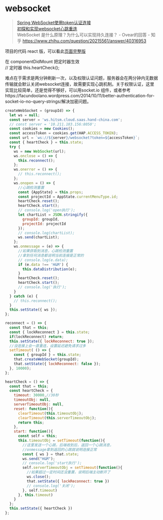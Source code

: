# websocket

> [Spring WebSocket使用token认证连接](https://blog.csdn.net/lnkToKing/article/details/78341204)  
[初探和实现websocket心跳重连](https://www.cnblogs.com/1wen/p/5808276.html)  
WebSocket 是什么原理？为什么可以实现持久连接？ - Ovear的回答 - 知乎
https://www.zhihu.com/question/20215561/answer/40316953

项目的代码 react 版，可以看此[页面完整版](https://github.com/dawven/websocket/blob/master/spKanban.js)

在 componentDidMount 把定时器生效  
// 定时器
this.heartCheck();  

难点在于需求是两分钟刷新一次，以及权限认证问题，服务器会在两分钟内无数据传输就会默认关闭websocket连接，故需要实现心跳机制。关于权限认证，这里实现比较简单，还是觉得不够好，可以用socket.io 组件，或者参考https://facundoolano.wordpress.com/2014/10/11/better-authentication-for-socket-io-no-query-strings/解决加密问题。

```javascript
createWebSocket = (groupId) => {
  let ws = null;
  const server = 'ws.hitsm.cloud.saas.hand-china.com';
  // const server = '10.211.103.156:8050';
  const cookies = new Cookies();
  const accessToken = cookies.get(HAP.ACCESS_TOKEN);
  const url = `ws://${server}/websocket?token=${accessToken}`;
  const { heartCheck } = this.state;
  try {
    ws = new WebSocket(url);
    ws.onclose = () => {
      this.reconnect();
    };
    ws.onerror = () => {
      // this.reconnect();
    };
    ws.onopen = () => {
      //心跳检测重置
      const {AppState} = this.props;
      const projectId = AppState.currentMenuType.id;
      heartCheck.reset();
      heartCheck.start();
      // console.log('open执行');
      let chartList = JSON.stringify({
        groupId: groupId,
        projectId: projectId
      });
      // console.log(chartList);
      ws.send(chartList);
    };
    ws.onmessage = (e) => {
      //如果获取到消息，心跳检测重置
      //拿到任何消息都说明当前连接是正常的
      // console.log(e.data);
      if (e.data !== 'H&M') {
        this.dataDistribution(e);
      }
      heartCheck.reset();
      heartCheck.start();
      // console.log('执行');
    }
  } catch (e) {
    // this.reconnect();
  }
  this.setState({ ws });
};

reconnect = () => {
  const that = this;
  const { lockReconnect } = this.state;
  if(lockReconnect) return;
  this.setState({ lockReconnect: true });
  //没连接上会一直重连，设置延迟避免请求过多
  setTimeout( () => {
    const { groupId } = this.state;
    that.createWebSocket(groupId);
    that.setState({ lockReconnect: false });
  }, 10000);
};

heartCheck = () => {
  const that = this;
  const heartCheck = {
    timeout: 30000,//30秒
    timeoutObj: null,
    serverTimeoutObj: null,
    reset: function(){
      clearTimeout(this.timeoutObj);
      clearTimeout(this.serverTimeoutObj);
      return this;
    },
    start: function(){
      const self = this;
      this.timeoutObj = setTimeout(function(){
        //这里发送一个心跳，后端收到后，返回一个心跳消息，
        //onmessage拿到返回的心跳就说明连接正常
        const { ws } = that.state;
        ws.send("H&M");
        // console.log('start执行');
        self.serverTimeoutObj = setTimeout(function(){
          //如果超过一定时间还没重置，说明后端主动断开了
          ws.close();
          that.setState({ lockReconnect: true })
          // console.log('关闭');
        }, self.timeout)
      }, this.timeout)
    }
  };
  this.setState({ heartCheck })
};
```

